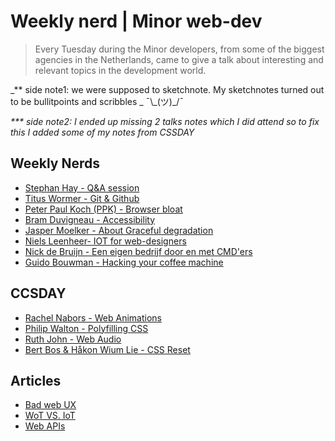 # Weekly nerd \| Minor web-dev

> Every Tuesday during the Minor developers, from some of the biggest agencies in the Netherlands, came to give a talk about interesting and relevant topics in the development world.

_\*\* side note1: we were supposed to sketchnote. My sketchnotes turned out to be bullitpoints and scribbles _ ¯\\\_\(ツ\)\_/¯

_\*\*\* side note2: I ended up missing 2 talks notes which I did attend so to fix this I added some of my notes from CSSDAY_

## Weekly Nerds

* [Stephan Hay - Q&A session](WN|7-2-17.html)
* [Titus Wormer - Git & Github](WN|21-2-17.html)
* [Peter Paul Koch (PPK) - Browser bloat](WN|28-2-17.html)
* [Bram Duvigneau - Accessibility](WN|28-3-17.html)
* [Jasper Moelker - About Graceful degradation](WN|4-4-17.html)
* [Niels Leenheer- IOT for web-designers](WN|11-4-17.html)
* [Nick de Bruijn - Een eigen bedrijf door en met CMD'ers](WN|16-5-17.html)
* [Guido Bouwman - Hacking your coffee machine](WN|23-5-17.html)

## CCSDAY

* [Rachel Nabors - Web Animations](CSSDAY|web-animations.html)
* [Philip Walton - Polyfilling CSS](CSSDAY|polyfilling-CSS.html)
* [Ruth John - Web Audio](CSSDAY|web-audio.html)
* [Bert Bos & Håkon Wium Lie - CSS Reset](CSSDAY|CSS-reset.html)

## Articles

* [Bad web UX](bad-web-ux.html)
* [WoT VS. IoT](wot-vs-iot.html)
* [Web APIs](web-apis.html)
